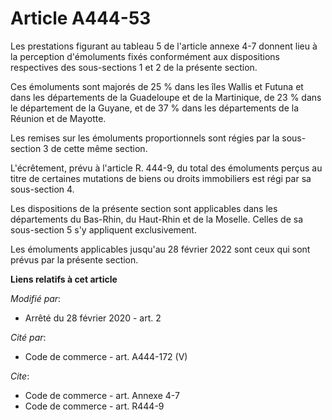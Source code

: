 # Article A444-53

Les prestations figurant au tableau 5 de l'article annexe 4-7 donnent lieu à la perception d'émoluments fixés conformément
aux dispositions respectives des sous-sections 1 et 2 de la présente section.

Ces émoluments sont majorés de 25 % dans les îles Wallis et Futuna et dans les départements de la Guadeloupe et de la
Martinique, de 23 % dans le département de la Guyane, et de 37 % dans les départements de la Réunion et de Mayotte. 

Les remises sur les émoluments proportionnels sont régies par la sous-section 3 de cette même section.

L'écrêtement, prévu à l'article R. 444-9, du total des émoluments perçus au titre de certaines mutations de biens ou droits
immobiliers est régi par sa sous-section 4.

Les dispositions de la présente section sont applicables dans les départements du Bas-Rhin, du Haut-Rhin et de la Moselle.
Celles de sa sous-section 5 s'y appliquent exclusivement.

Les émoluments applicables jusqu'au 28 février 2022 sont ceux qui sont prévus par la présente section.

**Liens relatifs à cet article**

_Modifié par_:

  - Arrêté du 28 février 2020 - art. 2

_Cité par_:

  - Code de commerce - art. A444-172 (V)

_Cite_:

  - Code de commerce - art. Annexe 4-7
  - Code de commerce - art. R444-9
